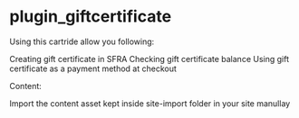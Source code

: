 # plugin_giftcertificate

Using this cartride allow you following:

  Creating gift certificate in SFRA
  Checking gift certificate balance
  Using gift certificate as a payment method at checkout


Content:

Import the content asset kept inside site-import folder in your site manullay 
